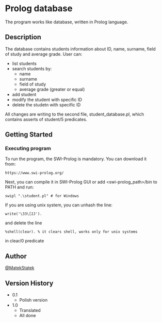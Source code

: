 # Prolog database

The program works like database, written in Prolog language.

## Description

The database contains students information about ID, name, surname, field of study and average grade. User can:
* list students
* search students by:
   * name
   * surname
   * field of study
   * average grade (greater or equal)
* add student
* modify the student with specific ID
* delete the studetn with specific ID

All changes are writing to the second file, student_database.pl, which contains asserts of student/5 predicates.

## Getting Started

### Executing program

To run the program, the SWI-Prolog is mandatory. You can download it from:
```
https://www.swi-prolog.org/
```

Next, you can compile it in SWI-Prolog GUI or add <swi-prolog_path>/bin to PATH and run:
```
swipl ".\student.pl" # for Windows
```

If you are using unix system, you can unhash the line:
```
write('\33\[2J').
```

and delete the line
```
%shell(clear). % it clears shell, works only for unix systems
```
in clear/0 predicate 


## Author

[@MatekStatek](https://twitter.com/matekstatek)

## Version History

* 0.1
    * Polish version
* 1.0
    * Translated
    * All done
